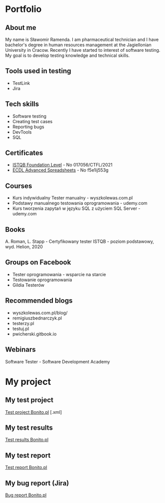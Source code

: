 # Portfolio
## About me
My name is Sławomir Ramenda. I am pharmaceutical technician and I have bachelor's degree in human resources management at the Jagiellonian University in Cracow. Recently I have started to interest of software testing. My goal is to develop testing knowledge and technical skills.
## Tools used in testing
* TestLink
* Jira
## Tech skills
* Software testing
* Creating test cases
* Reporting bugs
* DevTools
* SQL
## Certificates
* [ISTQB Foundation Level](http://scr.istqb.org/) - No 017056/CTFL/2021
* [ECDL Advanced Spreadsheets](https://weryfikacja.pti.org.pl/) - No f5e1ij553g
## Courses
* Kurs indywidualny Tester manualny - wyszkolewas.com.pl
* Podstawy manualnego testowania oprogramowania - udemy.com
* Kurs tworzenia zapytań w języku SQL z użyciem SQL Server - udemy.com
## Books
A. Roman, L. Stapp - Certyfikowany tester ISTQB - poziom podstawowy, wyd. Helion, 2020
## Groups on Facebook
* Tester oprogramowania - wsparcie na starcie
* Testowanie oprogramowania
* Gildia Testerów
## Recommended blogs
* wyszkolewas.com.pl/blog/
* remigiuszbednarczyk.pl
* testerzy.pl
* testuj.pl
* pwicherski.gitbook.io
## Webinars
Software Tester - Software Development Academy
# My project
## My test project
[Test project Bonito.pl](https://drive.google.com/file/d/1nbhWJ7fm0PfFXgzFE3sex3R2pvUB9Qz3/view?usp=sharing) [.xml]
## My test results
[Test results Bonito.pl](https://docs.google.com/spreadsheets/d/1_fMgOCLYX_170AbYjQAZX1y7l6NJkYvF/edit?usp=sharing&ouid=108063018756279917681&rtpof=true&sd=true)
## My test report
[Test report Bonito.pl](https://docs.google.com/document/d/1Sz6rDOsQWaEmY0GqeprHX3QAi_spxMHo/edit?usp=sharing&ouid=108063018756279917681&rtpof=true&sd=true)
## My bug report (Jira)
[Bug report Bonito.pl](https://docs.google.com/document/d/1Xe44-x_dGn7SKLSToGNLgOwcG-U8MpK6/edit?usp=sharing&ouid=108063018756279917681&rtpof=true&sd=true)

